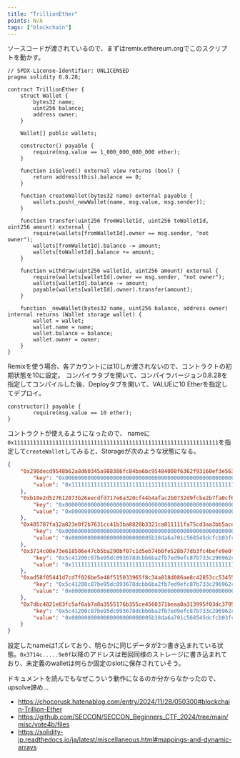```yaml
---
title: "TrillionEther"
points: N/A
tags: ["blockchain"]
---
```


ソースコードが渡されているので、まずはremix.ethereum.orgでこのスクリプトを動かす。

```sol
// SPDX-License-Identifier: UNLICENSED
pragma solidity 0.8.28;

contract TrillionEther {
    struct Wallet {
        bytes32 name;
        uint256 balance;
        address owner;
    }

    Wallet[] public wallets;

    constructor() payable {
        require(msg.value == 1_000_000_000_000 ether);
    }

    function isSolved() external view returns (bool) {
        return address(this).balance == 0;
    }

    function createWallet(bytes32 name) external payable {
        wallets.push(_newWallet(name, msg.value, msg.sender));
    }

    function transfer(uint256 fromWalletId, uint256 toWalletId, uint256 amount) external {
        require(wallets[fromWalletId].owner == msg.sender, "not owner");
        wallets[fromWalletId].balance -= amount;
        wallets[toWalletId].balance += amount;
    }

    function withdraw(uint256 walletId, uint256 amount) external {
        require(wallets[walletId].owner == msg.sender, "not owner");
        wallets[walletId].balance -= amount;
        payable(wallets[walletId].owner).transfer(amount);
    }

    function _newWallet(bytes32 name, uint256 balance, address owner) internal returns (Wallet storage wallet) {
        wallet = wallet;
        wallet.name = name;
        wallet.balance = balance;
        wallet.owner = owner;
    }
}
```

Remixを使う場合、各アカウントには10しか渡されないので、コントラクトの初期状態を10に設定。 コンパイラタブを開いて、コンパイラバージョン0.8.28を指定してコンパイルした後、Deployタブを開いて、VALUEに10 Etherを指定してデプロイ。

```cassandraql
constructor() payable {
        require(msg.value == 10 ether);
}
```

コントラクトが使えるようになったので、 nameに`0x1111111111111111111111111111111111111111111111111111111111111111`を指定して`createWallet`してみると、Storageが次のような状態になる。

```json
{
	"0x290decd9548b62a8d60345a988386fc84ba6bc95484008f6362f93160ef3e563": { // keccak256(0)
		"key": "0x0000000000000000000000000000000000000000000000000000000000000000", // slot 0
		"value": "0x1111111111111111111111111111111111111111111111111111111111111112" // value
	},
	"0xb10e2d527612073b26eecdfd717e6a320cf44b4afac2b0732d9fcbe2b7fa0cf6": { // kccak256(1)
		"key": "0x0000000000000000000000000000000000000000000000000000000000000001", // slot 1
		"value": "0x0000000000000000000000000000000000000000000000000000000000000000" // value
	},
	"0x405787fa12a823e0f2b7631cc41b3ba8828b3321ca811111fa75cd3aa3bb5ace": { // keccak256(2)
		"key": "0x0000000000000000000000000000000000000000000000000000000000000002", // slot 2
		"value": "0x0000000000000000000000005b38da6a701c568545dcfcb03fcb875f56beddc4" // value
	},
	"0x3714c00e73e618506e47cb5ba290bf07c1d5eb74b0fe528b77db3fc4befe9e0f": {
		"key": "0x5c41200c87be95dc093678dcbb6ba2fb7ed9efc87b733c296962c64942271896",
		"value": "0x1111111111111111111111111111111111111111111111111111111111111112"
	},
	"0xad58f05441d7cd7f026be5e48f515033965f8c34a818d086ae8c42853cc53455": {
		"key": "0x5c41200c87be95dc093678dcbb6ba2fb7ed9efc87b733c296962c64942271897",
		"value": "0x0000000000000000000000000000000000000000000000000000000000000000"
	},
	"0x7dbc4821e83fc5af6ab7a8a3555176b355ce4560371beaa0a313995f03dc3795": {
		"key": "0x5c41200c87be95dc093678dcbb6ba2fb7ed9efc87b733c296962c64942271898",
		"value": "0x0000000000000000000000005b38da6a701c568545dcfcb03fcb875f56beddc4"
	}
}
```

設定したnameは1ズレており、明らかに同じデータが2つ書き込まれている状態。`0x3714c.....9e0f`以降のアドレスは毎回同様のストレージに書き込まれており、未定義のwalletは何らか固定のslotに保存されていそう。

ドキュメントを読んでもなぜこういう動作になるのか分からなかったので、upsolve諦め...

- https://chocorusk.hatenablog.com/entry/2024/11/28/050300#blockchain-Trillion-Ether
- https://github.com/SECCON/SECCON_Beginners_CTF_2024/tree/main/misc/vote4b/files
- https://solidity-jp.readthedocs.io/ja/latest/miscellaneous.html#mappings-and-dynamic-arrays